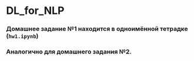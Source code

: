 # DL_for_NLP

### Домашнее задание №1 находится в одноимённой тетрадке (`hw1.ipynb`)

### Аналогично для домашнего задания №2.
